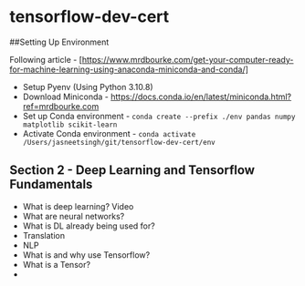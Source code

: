 # tensorflow-dev-cert

##Setting Up Environment

Following article - [https://www.mrdbourke.com/get-your-computer-ready-for-machine-learning-using-anaconda-miniconda-and-conda/]

- Setup Pyenv (Using Python 3.10.8)
- Download Miniconda - https://docs.conda.io/en/latest/miniconda.html?ref=mrdbourke.com
- Set up Conda environment - `conda create --prefix ./env pandas numpy matplotlib scikit-learn`
- Activate Conda environment - `conda activate /Users/jasneetsingh/git/tensorflow-dev-cert/env`
 
## Section 2 - Deep Learning and Tensorflow Fundamentals

- What is deep learning? Video
- What are neural networks?
- What is DL already being used for?
 - Translation
 - NLP
- What is and why use Tensorflow?
- What is a Tensor?
- 

